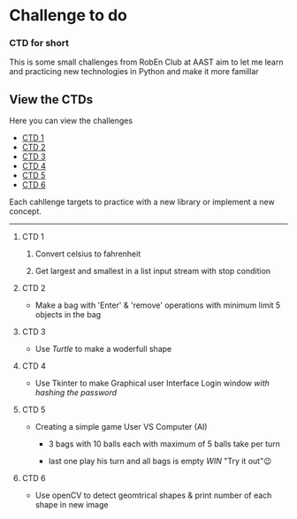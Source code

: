 # Challenge to do

### CTD for short

This is some small challenges from RobEn Club at AAST aim to let me learn and practicing new technologies in Python and make it more famillar

## View the CTDs

Here you can view the challenges

- [CTD 1](https://github.com/AntonAshraf/CTD/blob/main/PDFs/ctd1.pdf)
- [CTD 2](https://github.com/AntonAshraf/CTD/blob/main/PDFs/ctd2.pdf)
- [CTD 3](https://github.com/AntonAshraf/CTD/blob/main/PDFs/ctd3.pdf)
- [CTD 4](https://github.com/AntonAshraf/CTD/blob/main/PDFs/ctd4.pdf)
- [CTD 5](https://github.com/AntonAshraf/CTD/blob/main/PDFs/ctd5.pdf)
- [CTD 6](https://github.com/AntonAshraf/CTD/blob/main/PDFs/ctd6.png)

Each cahllenge targets to practice with a new library or implement a new concept.

---

1. CTD 1
   
   1. Convert celsius to fahrenheit
   
   2. Get largest and smallest in a list input stream with stop condition

2. CTD 2
   
   - Make a bag with 'Enter' & 'remove' operations with minimum limit 5 objects in the bag

3. CTD 3
   
   - Use *Turtle* to make a woderfull shape

4. CTD 4
   
   - Use Tkinter to make Graphical user Interface Login window _with hashing the password_

5. CTD 5
   
   - Creating a simple game User VS Computer (AI) 
     
     - 3 bags with 10 balls each with maximum of 5 balls take per turn 
     
     - last one play his turn and all bags is empty *WIN* "Try it out"😉

6. CTD 6
   
   - Use openCV to detect geomtrical shapes & print number of each shape in new image
